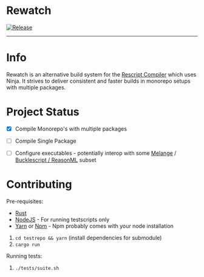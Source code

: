 # Rewatch

[![Release](https://github.com/rolandpeelen/rewatch/actions/workflows/build.yml/badge.svg?branch=master)](https://github.com/rolandpeelen/rewatch/actions/workflows/build.yml)

------------------------
# Info

Rewatch is an alternative build system for the [Rescript Compiler](https://rescript-lang.org/) which uses Ninja. It strives to deliver consistent and faster builds in monorepo setups with multiple packages.


# Project Status
- [x] Compile Monorepo's with multiple packages
- [ ] Compile Single Package
- [ ] Configure executables - potentially interop with some [Melange](https://github.com/melange-re/melange) / [Bucklescript / ReasonML](https://reasonml.github.io/) subset


# Contributing

Pre-requisites:
- [Rust](https://rustup.rs/) 
- [NodeJS](https://nodejs.org/en/) - For running testscripts only
- [Yarn](https://yarnpkg.com/) or [Npm](https://www.npmjs.com/) - Npm probably comes with your node installation

1. `cd testrepo && yarn` (install dependencies for submodule)
2. `cargo run`

Running tests:
1. `./tests/suite.sh`
